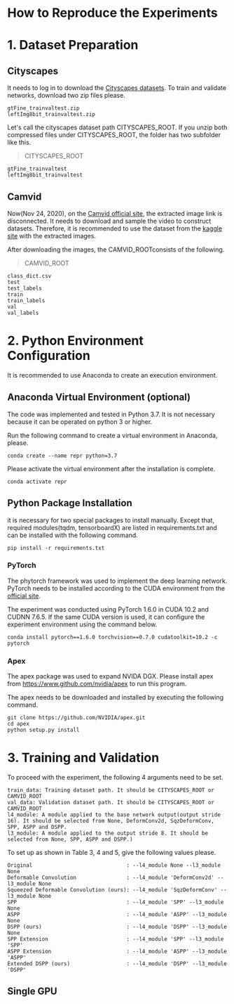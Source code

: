 How to Reproduce the Experiments
=============
# 1. Dataset Preparation
## Cityscapes
It needs to log in to download the [Cityscapes datasets][cityscapes_login].
To train and validate networks, download two zip files please.

    gtFine_trainvaltest.zip
    leftImg8bit_trainvaltest.zip

Let's call the cityscapes dataset path CITYSCAPES_ROOT.
If you unzip both compressed files under CITYSCAPES_ROOT, the folder has two subfolder like this.

> CITYSCAPES_ROOT  

    gtFine_trainvaltest
    leftImg8bit_trainvaltest
    
[cityscapes_login]: https://www.cityscapes-dataset.com/login/ "Go to the Cityscapes download site"

## Camvid
Now(Nov 24, 2020), on the [Camvid official site], the extracted image link is disconnected.
It needs to download and sample the video to construct datasets.
Therefore, it is recommended to use the dataset from the [kaggle site] with the extracted images.

After downloading the images, the CAMVID_ROOTconsists of the following.

> CAMVID_ROOT

    class_dict.csv    
    test    
    test_labels    
    train    
    train_labels    
    val    
    val_labels
    
[Camvid official site]: http://mi.eng.cam.ac.uk/research/projects/VideoRec/CamVid/
[kaggle site]: https://www.kaggle.com/carlolepelaars/camvid

# 2. Python Environment Configuration
It is recommended to use Anaconda to create an execution environment.

## Anaconda Virtual Environment (optional)
The code was implemented and tested in Python 3.7. It is not necessary because it can be operated on python 3 or higher.

Run the following command to create a virtual environment in Anaconda, please.

    conda create --name repr python=3.7

Please activate the virtual environment after the installation is complete.

    conda activate repr

## Python Package Installation
it is necessary for two special packages to install manually. Except that, required modules(tqdm, tensorboardX) are listed in requirements.txt and can be installed with the following command.

    pip install -r requirements.txt

### PyTorch
The phytorch framework was used to implement the deep learning network.
PyTorch needs to be installed according to the CUDA environment from the [official site].

The experiment was conducted using PyTorch 1.6.0 in CUDA 10.2 and CUDNN 7.6.5.
If the same CUDA version is used, it can configure the experiment environment using the command below.

    conda install pytorch==1.6.0 torchvision==0.7.0 cudatoolkit=10.2 -c pytorch

[official site]: https://pytorch.org/

### Apex
The apex package was used to expand NVIDA DGX.
Please install apex from https://www.github.com/nvidia/apex to run this program.

The apex needs to be downloaded and installed by executing the following command.

    
    git clone https://github.com/NVIDIA/apex.git
    cd apex
    python setup.py install

# 3. Training and Validation
To proceed with the experiment, the following 4 arguments need to be set.

    train_data: Training dataset path. It should be CITYSCAPES_ROOT or CAMVID_ROOT
    val_data: Validation dataset path. It should be CITYSCAPES_ROOT or CAMVID_ROOT
    l4_module: A module applied to the base network output(output stride 16). It should be selected from None, DeformConv2d, SqzDeformConv, SPP, ASPP and DSPP.
    l3_module: A module applied to the output stride 8. It should be selected from None, SPP, ASPP and DSPP.)

To set up as shown in Table 3, 4 and 5, give the following values please.

    Original                              : --l4_module None --l3_module None
    Deformable Convolution                : --l4_module 'DeformConv2d' --l3_module None
    Squeezed Deformable Convolution (ours): --l4_module 'SqzDeformConv' --l3_module None
    SPP                                   : --l4_module 'SPP' --l3_module None
    ASPP                                  : --l4_module 'ASPP' --l3_module None
    DSPP (ours)                           : --l4_module 'DSPP' --l3_module None
    SPP Extension                         : --l4_module 'SPP' --l3_module 'SPP'
    ASPP Extension                        : --l4_module 'ASPP' --l3_module 'ASPP'
    Extended DSPP (ours)                  : --l4_module 'DSPP' --l3_module 'DSPP'

## Single GPU




